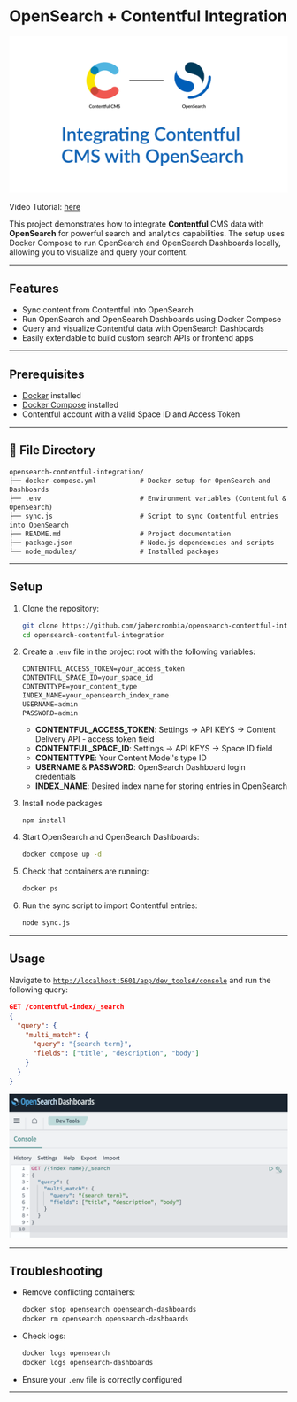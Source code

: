 
# OpenSearch + Contentful Integration

[![Watch the video](/screenshots/titlecard.jpg)](https://www.youtube.com/watch?v=LRBjNdx-5So)

Video Tutorial: [here](https://www.youtube.com/watch?v=LRBjNdx-5So)

This project demonstrates how to integrate **Contentful** CMS data with **OpenSearch** for powerful search and analytics capabilities. The setup uses Docker Compose to run OpenSearch and OpenSearch Dashboards locally, allowing you to visualize and query your content.

---

## Features

- Sync content from Contentful into OpenSearch
- Run OpenSearch and OpenSearch Dashboards using Docker Compose
- Query and visualize Contentful data with OpenSearch Dashboards
- Easily extendable to build custom search APIs or frontend apps

---

## Prerequisites

- [Docker](https://docs.docker.com/get-docker/) installed
- [Docker Compose](https://docs.docker.com/compose/install/) installed
- Contentful account with a valid Space ID and Access Token

---

## 📁 File Directory

```
opensearch-contentful-integration/
├── docker-compose.yml           # Docker setup for OpenSearch and Dashboards
├── .env                         # Environment variables (Contentful & OpenSearch)
├── sync.js                      # Script to sync Contentful entries into OpenSearch
├── README.md                    # Project documentation
├── package.json                 # Node.js dependencies and scripts
└── node_modules/                # Installed packages
```

---

## Setup

1. Clone the repository:

   ```bash
   git clone https://github.com/jabercrombia/opensearch-contentful-integration.git
   cd opensearch-contentful-integration
   ```

2. Create a `.env` file in the project root with the following variables:

   ```env
   CONTENTFUL_ACCESS_TOKEN=your_access_token
   CONTENTFUL_SPACE_ID=your_space_id
   CONTENTTYPE=your_content_type
   INDEX_NAME=your_opensearch_index_name
   USERNAME=admin
   PASSWORD=admin
   ```

   - **CONTENTFUL_ACCESS_TOKEN**: Settings → API KEYS → Content Delivery API - access token field  
   - **CONTENTFUL_SPACE_ID**: Settings → API KEYS → Space ID field  
   - **CONTENTTYPE**: Your Content Model's type ID  
   - **USERNAME** & **PASSWORD**: OpenSearch Dashboard login credentials  
   - **INDEX_NAME**: Desired index name for storing entries in OpenSearch  

3. Install node packages
    ```
    npm install
    ```

4. Start OpenSearch and OpenSearch Dashboards:

   ```bash
   docker compose up -d
   ```

5. Check that containers are running:

   ```bash
   docker ps
   ```

6. Run the sync script to import Contentful entries:

   ```bash
   node sync.js
   ```

---

## Usage

Navigate to [`http://localhost:5601/app/dev_tools#/console`](http://localhost:5601/app/dev_tools#/console) and run the following query:

```json
GET /contentful-index/_search
{
  "query": {
    "multi_match": {
      "query": "{search term}",
      "fields": ["title", "description", "body"]
    }
  }
}
```

![console dashboard](/screenshots/console-search.png)

---

## Troubleshooting

- Remove conflicting containers:

  ```bash
  docker stop opensearch opensearch-dashboards
  docker rm opensearch opensearch-dashboards
  ```

- Check logs:

  ```bash
  docker logs opensearch
  docker logs opensearch-dashboards
  ```

- Ensure your `.env` file is correctly configured

---